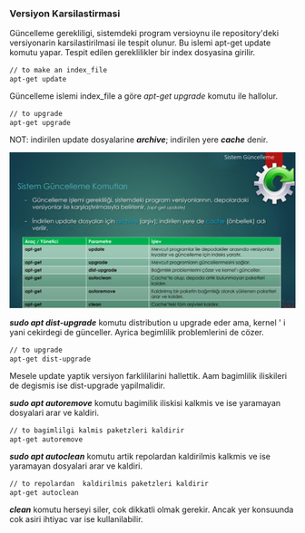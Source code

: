 ### Versiyon Karsilastirmasi

Güncelleme gerekliligi, sistemdeki program versioynu ile repository'deki versiyonarin karsilastirilmasi ile tespit olunur. Bu islemi apt-get update komutu yapar. Tespit edilen gereklilikler bir index dosyasina girilir.

    // to make an index_file
    apt-get update

Güncelleme islemi index_file a göre *apt-get upgrade* komutu ile hallolur. 

    // to upgrade
    apt-get upgrade

NOT: indirilen update dosyalarine ***archive***; indirilen yere ***cache*** denir. 

![sys_update](../Images/sys_update.png)


***sudo apt dist-upgrade*** komutu distribution u upgrade eder ama, kernel ' i yani cekirdegi de günceller. Ayrica begimlilik problemlerini de cözer. 

    // to upgrade
    apt-get dist-upgrade

Mesele update yaptik versiyon farklililarini hallettik. Aam bagimlilik iliskileri de degismis ise dist-upgrade yapilmalidir. 

***sudo apt autoremove*** komutu bagimilik iliskisi kalkmis ve ise yaramayan dosyalari arar ve kaldiri. 

    // to bagimlilgi kalmis paketzleri kaldirir
    apt-get autoremove

***sudo apt autoclean*** komutu artik repolardan kaldirilmis kalkmis ve ise yaramayan dosyalari arar ve kaldiri. 

    // to repolardan  kaldirilmis paketzleri kaldirir
    apt-get autoclean

***clean*** komutu herseyi siler, cok dikkatli olmak gerekir. Ancak yer konsuunda cok asiri ihtiyac var ise kullanilabilir. 